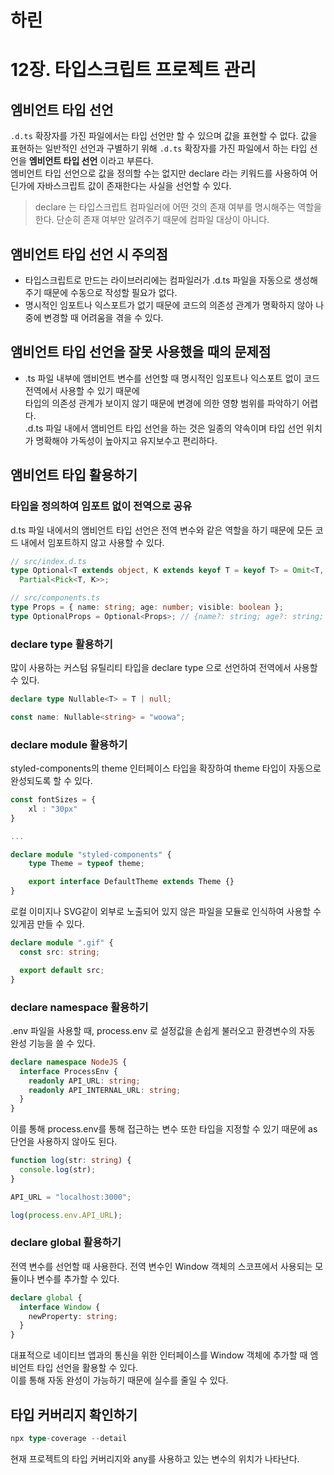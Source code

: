 # 하린

# 12장. 타입스크립트 프로젝트 관리

## 엠비언트 타입 선언

`.d.ts` 확장자를 가진 파일에서는 타입 선언만 할 수 있으며 값을 표현할 수 없다. 값을 표현하는 일반적인 선언과 구별하기 위해 `.d.ts` 확장자를 가진 파일에서 하는 타입 선언을 **엠비언트 타입 선언** 이라고 부른다.
</br>
엠비언트 타입 선언으로 값을 정의할 수는 없지만 declare 라는 키워드를 사용하여 어딘가에 자바스크립트 값이 존재한다는 사실을 선언할 수 있다.

> declare 는 타입스크립트 컴파일러에 어떤 것의 존재 여부를 명시해주는 역할을 한다. 단순히 존재 여부만 알려주기 때문에 컴파일 대상이 아니다.

## 앰비언트 타입 선언 시 주의점

- 타입스크립트로 만드는 라이브러리에는 컴파일러가 .d.ts 파일을 자동으로 생성해주기 때문에 수동으로 작성할 필요가 없다.
- 명시적인 임포트나 익스포트가 없기 때문에 코드의 의존성 관계가 명확하지 않아 나중에 변경할 때 어려움을 겪을 수 있다.

## 앰비언트 타입 선언을 잘못 사용했을 때의 문제점

- .ts 파일 내부에 앰비언트 변수를 선언할 때 명시적인 임포트나 익스포트 없이 코드 전역에서 사용할 수 있기 때문에 </br> 타입의 의존성 관계가 보이지 않기 때문에 변경에 의한 영향 범위를 파악하기 어렵다.</br> .d.ts 파일 내에서 앰비언트 타입 선언을 하는 것은 일종의 약속이며 타입 선언 위치가 명확해야 가독성이 높아지고 유지보수고 편리하다.

## 앰비언트 타입 활용하기

### 타입을 정의하여 임포트 없이 전역으로 공유

d.ts 파일 내에서의 앰비언트 타입 선언은 전역 변수와 같은 역할을 하기 때문에 모든 코드 내에서 임포트하지 않고 사용할 수 있다.

```ts
// src/index.d.ts
type Optional<T extends object, K extends keyof T = keyof T> = Omit<T, K> &
  Partial<Pick<T, K>>;

// src/components.ts
type Props = { name: string; age: number; visible: boolean };
type OptionalProps = Optional<Props>; // {name?: string; age?: string; visible?: boolean}
```

### declare type 활용하기

많이 사용하는 커스텀 유틸리티 타입을 declare type 으로 선언하여 전역에서 사용할 수 있다.

```ts
declare type Nullable<T> = T | null;

const name: Nullable<string> = "woowa";
```

### declare module 활용하기

styled-components의 theme 인터페이스 타입을 확장하여 theme 타입이 자동으로 완성되도록 할 수 있다.

```ts
const fontSizes = {
    xl : "30px"
}

...

declare module "styled-components" {
    type Theme = typeof theme;

    export interface DefaultTheme extends Theme {}
}
```

로컬 이미지나 SVG같이 외부로 노출되어 있지 않은 파일을 모듈로 인식하여 사용할 수 있게끔 만들 수 있다.

```ts
declare module ".gif" {
  const src: string;

  export default src;
}
```

### declare namespace 활용하기

.env 파일을 사용할 때, process.env 로 설정값을 손쉽게 불러오고 환경변수의 자동 완성 기능을 쓸 수 있다.

```ts
declare namespace NodeJS {
  interface ProcessEnv {
    readonly API_URL: string;
    readonly API_INTERNAL_URL: string;
  }
}
```

이를 통해 process.env를 통해 접근하는 변수 또한 타입을 지정할 수 있기 때문에 as 단언을 사용하지 않아도 된다.

```ts
function log(str: string) {
  console.log(str);
}

API_URL = "localhost:3000";

log(process.env.API_URL);
```

### declare global 활용하기

전역 변수를 선언할 때 사용한다. 전역 변수인 Window 객체의 스코프에서 사용되는 모듈이나 변수를 추가할 수 있다.

```ts
declare global {
  interface Window {
    newProperty: string;
  }
}
```

대표적으로 네이티브 앱과의 통신을 위한 인터페이스를 Window 객체에 추가할 때 엠비언트 타입 선언을 활용할 수 있다.</br>
이를 통해 자동 완성이 가능하기 때문에 실수를 줄일 수 있다.

## 타입 커버리지 확인하기

```ts
npx type-coverage --detail
```

현재 프로젝트의 타입 커버리지와 any를 사용하고 있는 변수의 위치가 나타난다.
